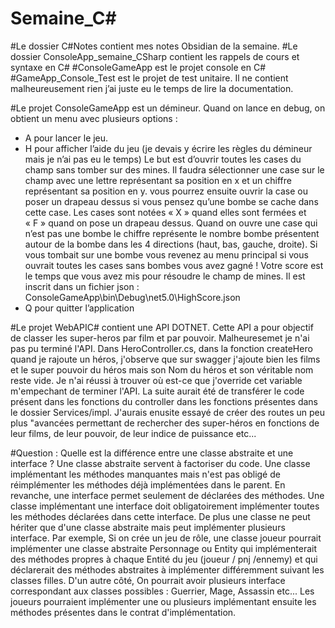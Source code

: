 # Semaine_C#

#Le dossier C#Notes contient mes notes Obsidian de la semaine.
#Le dossier ConsoleApp_semaine_CSharp contient les rappels de cours et syntaxe en C#
#ConsoleGameApp est le projet console en C#
#GameApp_Console_Test est le projet de test unitaire. Il ne contient malheureusement rien j’ai juste eu le temps de lire la documentation. 

#Le projet ConsoleGameApp est un démineur. Quand on lance en debug, on obtient un menu avec plusieurs options : 
- A pour lancer le jeu.
- H pour afficher l’aide du jeu (je devais y écrire les règles du démineur mais je n’ai pas eu le temps) Le but est d’ouvrir toutes les cases du champ sans tomber sur des mines. Il faudra sélectionner une case sur le champ avec une lettre représentant sa position en x et un chiffre représentant sa position en y. vous pourrez ensuite ouvrir la case ou poser un drapeau dessus si vous pensez qu’une bombe se cache dans cette case. Les cases sont notées « X » quand elles sont fermées et « F » quand on pose un drapeau dessus. Quand on ouvre une case qui n’est pas une bombe le chiffre représente le nombre bombe présentent autour de la bombe dans les 4 directions (haut, bas, gauche, droite). Si vous tombait sur une bombe vous revenez au menu principal si vous ouvrait toutes les cases sans bombes vous avez gagné ! Votre score est le temps que vous avez mis pour résoudre le champ de mines. Il est inscrit dans un fichier json : ConsoleGameApp\bin\Debug\net5.0\HighScore.json
- Q pour quitter l’application 

#Le projet WebAPIC# contient une API DOTNET. Cette API a pour objectif de classer les super-heros par film et par pouvoir. 
Malheuresemet je n'ai pas pu terminé l'API. Dans HeroController.cs, dans la fonction createHero quand je rajoute un héros, j'observe que sur swagger j'ajoute bien les films et le super pouvoir du héros mais son Nom du héros et son véritable nom reste vide. Je n'ai réussi à trouver où est-ce que j'override cet variable m'empechant de terminer l'API. La suite aurait été de transférer le code présent dans les fonctions du controller dans les fonctions présentes dans le dossier Services/impl. J'aurais enusite essayé de créer des routes un peu plus "avancées permettant de rechercher des super-héros en fonctions de leur films, de leur pouvoir, de leur indice de puissance etc...

#Question :  Quelle est la différence entre une classe abstraite et une interface ?
Une classe abstraite servent à factoriser du code. Une classe implémentant les méthodes manquantes mais n'est pas obligé de réimplémenter les méthodes déjà implémentées dans le parent. En revanche, une interface permet seulement de déclarées des méthodes. Une classe implémentant une interface doit obligatoirement implémenter toutes les méthodes déclarées dans cette interface. De plus une classe ne peut hériter que d'une classe abstraite mais peut implémenter plusieurs interface.
Par exemple, Si on crée un jeu de rôle, une classe joueur pourrait implémenter une classe abstraite Personnage ou Entity qui implémenterait des méthodes propres à chaque Entité du jeu (joueur / pnj /ennemy) et qui déclarerait des méthodes abstraites à implémenter différemment suivant les classes filles. D'un autre côté, On pourrait avoir plusieurs interface correspondant aux classes possibles : Guerrier, Mage, Assassin etc... Les joueurs pourraient implémenter une ou plusieurs implémentant ensuite les méthodes présentes dans le contrat d'implémentation.
